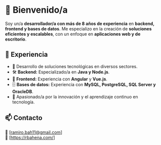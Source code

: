 # 👋 Bienvenido/a  

Soy un/a **desarrollador/a con más de 8 años de experiencia** en **backend, frontend y bases de datos**. Me especializo en la creación de **soluciones eficientes y escalables**, con un enfoque en **aplicaciones web y de escritorio**.  

## 🔹 Experiencia  
- 💼 Desarrollo de soluciones tecnológicas en diversos sectores.  
- 🛠️ **Backend:** Especializado/a en **Java y Node.js**.  
- 🎨 **Frontend:** Experiencia con **Angular** y **Vue.js**.  
- 🗄️ **Bases de datos:** Experiencia con **MySQL, PostgreSQL, SQL Server y OracleDB**.  
- 📖 Apasionado/a por la innovación y el aprendizaje continuo en tecnología.  

## 📫 Contacto  
📧 [ramiro.bah11@gmail.com]   
🔗 [https://rbahena.com/]  
